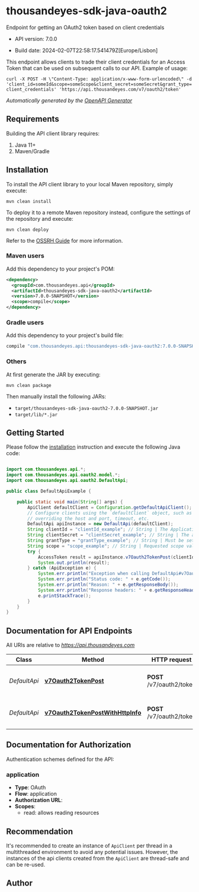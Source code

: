 # thousandeyes-sdk-java-oauth2

Endpoint for getting an OAuth2 token based on client credentials

- API version: 7.0.0

- Build date: 2024-02-07T22:58:17.541479Z[Europe/Lisbon]

This endpoint allows clients to trade their client credentials for an Access Token that can be used on subsequent calls to our API. Example of usage:

  `
  curl -X POST -H \"Content-Type: application/x-www-form-urlencoded\" -d 'client_id=someId&scope=someScope&client_secret=someSecret&grant_type=client_credentials' 'https://api.thousandeyes.com/v7/oauth2/token'
  `


*Automatically generated by the [OpenAPI Generator](https://openapi-generator.tech)*

## Requirements

Building the API client library requires:

1. Java 11+
2. Maven/Gradle

## Installation

To install the API client library to your local Maven repository, simply execute:

```shell
mvn clean install
```

To deploy it to a remote Maven repository instead, configure the settings of the repository and execute:

```shell
mvn clean deploy
```

Refer to the [OSSRH Guide](http://central.sonatype.org/pages/ossrh-guide.html) for more information.

### Maven users

Add this dependency to your project's POM:

```xml
<dependency>
  <groupId>com.thousandeyes.api</groupId>
  <artifactId>thousandeyes-sdk-java-oauth2</artifactId>
  <version>7.0.0-SNAPSHOT</version>
  <scope>compile</scope>
</dependency>
```

### Gradle users

Add this dependency to your project's build file:

```groovy
compile "com.thousandeyes.api:thousandeyes-sdk-java-oauth2:7.0.0-SNAPSHOT"
```

### Others

At first generate the JAR by executing:

```shell
mvn clean package
```

Then manually install the following JARs:

- `target/thousandeyes-sdk-java-oauth2-7.0.0-SNAPSHOT.jar`
- `target/lib/*.jar`

## Getting Started

Please follow the [installation](#installation) instruction and execute the following Java code:

```java

import com.thousandeyes.api.*;
import com.thousandeyes.api.oauth2.model.*;
import com.thousandeyes.api.oauth2.DefaultApi;

public class DefaultApiExample {

    public static void main(String[] args) {
        ApiClient defaultClient = Configuration.getDefaultApiClient();
        // Configure clients using the `defaultClient` object, such as
        // overriding the host and port, timeout, etc.
        DefaultApi apiInstance = new DefaultApi(defaultClient);
        String clientId = "clientId_example"; // String | The Application ID.
        String clientSecret = "clientSecret_example"; // String | The application secret that was generated for you during the app registration. The Basic auth pattern of instead providing credentials in the Authorization header, per RFC 6749 is also supported.
        String grantType = "grantType_example"; // String | Must be set to `client_credentials`.
        String scope = "scope_example"; // String | Requested scope values for the new access token.
        try {
            AccessToken result = apiInstance.v7Oauth2TokenPost(clientId, clientSecret, grantType, scope);
            System.out.println(result);
        } catch (ApiException e) {
            System.err.println("Exception when calling DefaultApi#v7Oauth2TokenPost");
            System.err.println("Status code: " + e.getCode());
            System.err.println("Reason: " + e.getResponseBody());
            System.err.println("Response headers: " + e.getResponseHeaders());
            e.printStackTrace();
        }
    }
}

```

## Documentation for API Endpoints

All URIs are relative to *https://api.thousandeyes.com*

Class | Method | HTTP request | Description
------------ | ------------- | ------------- | -------------
*DefaultApi* | [**v7Oauth2TokenPost**](docs/DefaultApi.md#v7Oauth2TokenPost) | **POST** /v7/oauth2/token | Create and return access token.
*DefaultApi* | [**v7Oauth2TokenPostWithHttpInfo**](docs/DefaultApi.md#v7Oauth2TokenPostWithHttpInfo) | **POST** /v7/oauth2/token | Create and return access token.


<a id="documentation-for-authorization"></a>
## Documentation for Authorization


Authentication schemes defined for the API:
<a id="application"></a>
### application


- **Type**: OAuth
- **Flow**: application
- **Authorization URL**: 
- **Scopes**: 
  - read: allows reading resources


## Recommendation

It's recommended to create an instance of `ApiClient` per thread in a multithreaded environment to avoid any potential issues.
However, the instances of the api clients created from the `ApiClient` are thread-safe and can be re-used.

## Author



